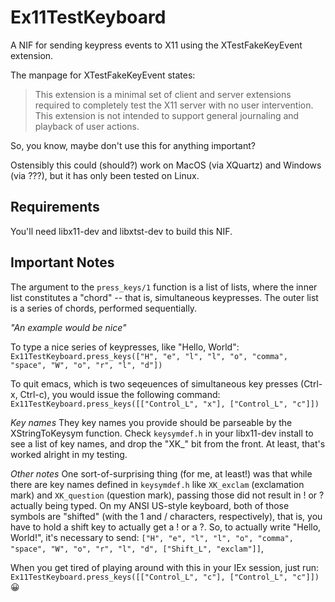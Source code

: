 # Ex11TestKeyboard

A NIF for sending keypress events to X11 using the XTestFakeKeyEvent extension.

The manpage for XTestFakeKeyEvent states:
> This extension is a minimal set of client and server extensions required to completely test the X11 server with no user intervention. This extension is not intended to support general journaling and playback of user actions.

So, you know, maybe don't use this for anything important?

Ostensibly this could (should?) work on MacOS (via XQuartz) and Windows (via ???), but it has only been tested on Linux.

## Requirements
You'll need libx11-dev and libxtst-dev to build this NIF.

## Important Notes
The argument to the `press_keys/1` function is a list of lists, where the inner list constitutes a "chord" -- that is, simultaneous keypresses. The outer list is a series of chords, performed sequentially.

_"An example would be nice"_

To type a nice series of keypresses, like "Hello, World":
`Ex11TestKeyboard.press_keys(["H", "e", "l", "l", "o", "comma", "space", "W", "o", "r", "l", "d"])`

To quit emacs, which is two seqeuences of simultaneous key presses (Ctrl-x, Ctrl-c), you would issue the following command:
`Ex11TestKeyboard.press_keys([["Control_L", "x"], ["Control_L", "c"]])`

*Key names*
They key names you provide should be parseable by the XStringToKeysym function. Check `keysymdef.h` in your libx11-dev install to see a list of key names, and drop the "XK_" bit from the front. At least, that's worked alright in my testing.

*Other notes*
One sort-of-surprising thing (for me, at least!) was that while there are key names defined in `keysymdef.h` like `XK_exclam` (exclamation mark) and `XK_question` (question mark), passing those did not result in ! or ? actually being typed. On my ANSI US-style keyboard, both of those symbols are "shifted" (with the 1 and / characters, respectively), that is, you have to hold a shift key to actually get a ! or a ?. So, to actually write "Hello, World!", it's necessary to send:
`["H", "e", "l", "l", "o", "comma", "space", "W", "o", "r", "l", "d", ["Shift_L", "exclam"]]`,

When you get tired of playing around with this in your IEx session, just run:
`Ex11TestKeyboard.press_keys([["Control_L", "c"], ["Control_L", "c"]])` 😀
